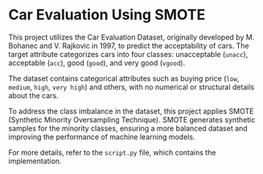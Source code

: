 # Car Evaluation Using SMOTE

This project utilizes the Car Evaluation Dataset, originally developed by M. Bohanec and V. Rajkovic in 1997, to predict the acceptability of cars. The target attribute categorizes cars into four classes: unacceptable (`unacc`), acceptable (`acc`), good (`good`), and very good (`vgood`). 

The dataset contains categorical attributes such as buying price (`low`, `medium`, `high`, `very high`) and others, with no numerical or structural details about the cars. 

To address the class imbalance in the dataset, this project applies SMOTE (Synthetic Minority Oversampling Technique). SMOTE generates synthetic samples for the minority classes, ensuring a more balanced dataset and improving the performance of machine learning models.

For more details, refer to the `script.py` file, which contains the implementation.